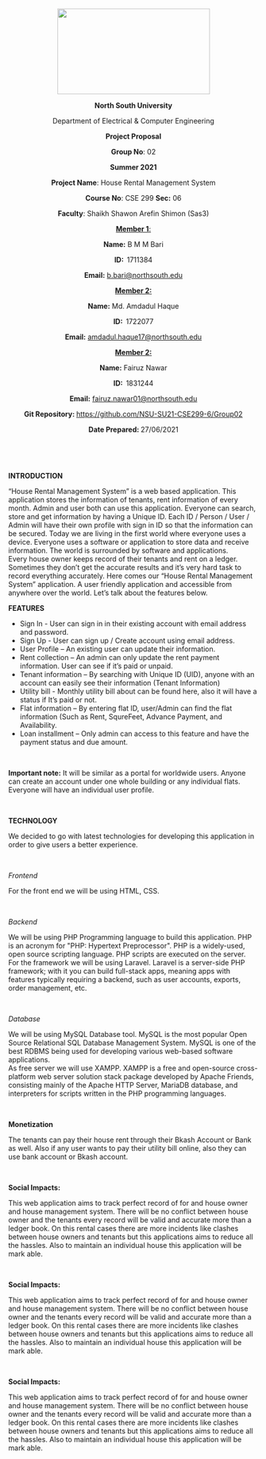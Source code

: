 <p style="text-align: center;">&nbsp;</p>
<p style="text-align: center;">&nbsp;</p>
<p align="center"><strong><img src="https://media.dhakatribune.com/uploads/2016/11/nsulogo.jpg" alt="" width="307" height="172" /></strong></p>
<p align="center"><strong>North South University</strong></p>
<p align="center">Department of Electrical &amp; Computer Engineering</p>
<p align="center"><strong>Project Proposal</strong></p>
<p align="center"><strong>Group No</strong>: 02</p>
<p align="center"><strong>Summer 2021</strong></p>
<p align="center"><strong>Project Name</strong>: House Rental Management System</p>
<p align="center"><strong>Course No</strong>: CSE 299 <strong>Sec</strong><strong>:</strong> 06</p>
<p align="center"><strong>Faculty</strong>: Shaikh Shawon Arefin Shimon (Sas3)</p>
<p align="center"><strong><u>Member 1</u></strong><u>:</u></p>
<p align="center"><strong>Name</strong><strong>:</strong> B M M Bari</p>
<p align="center"><strong>ID</strong><strong>:&nbsp; </strong>1711384</p>
<p align="center"><strong>Email</strong><strong>:</strong> <a href="mailto:b.bari@northsouth.edu">b.bari@northsouth.edu</a></p>
<p align="center"><strong><u>Member 2</u></strong><strong><u>:</u></strong></p>
<p align="center"><strong>Name</strong><strong>:</strong> Md. Amdadul Haque</p>
<p align="center"><strong>ID</strong><strong>:&nbsp; </strong>1722077</p>
<p align="center"><strong>Email</strong><strong>:</strong> <a href="mailto:amdadul.haque17@northsouth.edu">amdadul.haque17@northsouth.edu</a></p>
<p align="center"><strong><u>Member 2</u></strong><strong><u>:</u></strong></p>
<p align="center"><strong>Name</strong><strong>:</strong> Fairuz Nawar</p>
<p align="center"><strong>ID</strong><strong>:&nbsp; </strong>1831244</p>
<p align="center"><strong>Email</strong><strong>:</strong> <a href="mailto:fairuz.nawar01@northsouth.edu">fairuz.nawar01@northsouth.edu</a></p>
<p align="center"><strong>Git Repository</strong><strong>: </strong><a href="https://github.com/NSU-SU21-CSE299-6/Group02">https://github.com/NSU-SU21-CSE299-6/Group02</a></p>
<p align="center"><strong>Date Prepared</strong><strong>: </strong>27/06/2021</p>

<p><strong>&nbsp;</strong></p>
<p><strong>&nbsp;</strong></p>
<p><strong>INTRODUCTION</strong></p>
<p>“House Rental Management System” is a web based application.  This application stores the information of tenants, rent information of every month.  Admin and user both can use this application. Everyone can search, store and get information by having a Unique ID. Each ID / Person / User / Admin will have their own profile with sign in ID so that the information can be secured. Today we are living in the first world where everyone uses a device. Everyone uses a software or application to store data and receive information. The world is surrounded by software and applications. <br> 
Every house owner keeps record of their tenants and rent on a ledger.  Sometimes they don’t get the accurate results and it’s very hard task to record everything accurately.  Here comes our “House Rental Management System” application. A user friendly application and accessible from anywhere over the world. 
Let’s talk about the features below. 
</p>

<p><strong>FEATURES</strong></p>
<ul>
<li>Sign In - User can sign in in their existing account with email address and password.</li>
<li>Sign Up - User can sign up / Create account using email address.</li>
<li>User Profile – An existing user can update their information.</li>
<li>Rent collection – An admin can only update the rent payment information. User can see if it’s paid or unpaid. </li>
<li>Tenant information – By searching with Unique ID (UID), anyone with an account can easily see their information (Tenant Information) </li>
<li>Utility bill - Monthly utility bill about can be found here, also it will have a status if It’s paid or not. </li>
<li>Flat information – By entering flat ID, user/Admin can find the flat information (Such as Rent, SqureFeet, Advance Payment, and Availability.  </li>
<li>Loan installment – Only admin can access to this feature and have the payment status and due amount. </li>
</ul>
<p>&nbsp;</p>
<p> <strong>Important note:</strong> It will be similar as a portal for worldwide users. Anyone can create an account under one whole building or any individual flats. Everyone will have an individual user profile. </p>
<p>&nbsp;</p>
<p><strong>TECHNOLOGY</strong></p>
<p>We decided to go with latest technologies for developing this application in order to give users a better experience.</p>
<p>&nbsp;</p>
<p><em>Frontend</em></p>
<p>For the front end we will be using HTML, CSS. </p>
<p>&nbsp;</p>
<p><em>Backend</em></p>
<p>We will be using PHP Programming language to build this application. PHP is an acronym for "PHP: Hypertext Preprocessor". PHP is a widely-used, open source scripting language. PHP scripts are executed on the server. <br>
For the framework we will be using Laravel. Laravel is a server-side PHP framework; with it you can build full-stack apps, meaning apps with features typically requiring a backend, such as user accounts, exports, order management, etc.
</p>
<p>&nbsp;</p>
<p><em>Database</em></p>
<p>We will be using MySQL Database tool.  MySQL is the most popular Open Source Relational SQL Database Management System. MySQL is one of the best RDBMS being used for developing various web-based software applications. <br>
As free server we will use XAMPP. XAMPP is a free and open-source cross-platform web server solution stack package developed by Apache Friends, consisting mainly of the Apache HTTP Server, MariaDB database, and interpreters for scripts written in the PHP programming languages.
</p>
<p>&nbsp;</p>
<p><strong>Monetization</strong></p>
<p>The tenants can pay their house rent through their Bkash Account or Bank as well. Also if any user wants to pay their utility bill online, also they can use bank account or Bkash account.   </p>
<p>&nbsp;</p>
<p><strong>Social Impacts:</strong></p>
<p>This web application aims to track perfect record of for and house owner and house management system. There will be no conflict between house owner and the tenants every record will be valid and accurate more than a ledger book. On this rental cases there are more incidents like clashes between house owners and tenants but this applications aims to reduce all the hassles. Also to maintain an individual house this application will be mark able.  </p>
<p>&nbsp;</p>

<p><strong>Social Impacts:</strong></p>
<p>This web application aims to track perfect record of for and house owner and house management system. There will be no conflict between house owner and the tenants every record will be valid and accurate more than a ledger book. On this rental cases there are more incidents like clashes between house owners and tenants but this applications aims to reduce all the hassles. Also to maintain an individual house this application will be mark able.  </p>
<p>&nbsp;</p>

<p><strong>Social Impacts:</strong></p>
<p>This web application aims to track perfect record of for and house owner and house management system. There will be no conflict between house owner and the tenants every record will be valid and accurate more than a ledger book. On this rental cases there are more incidents like clashes between house owners and tenants but this applications aims to reduce all the hassles. Also to maintain an individual house this application will be mark able.  </p>
<p>&nbsp;</p>


